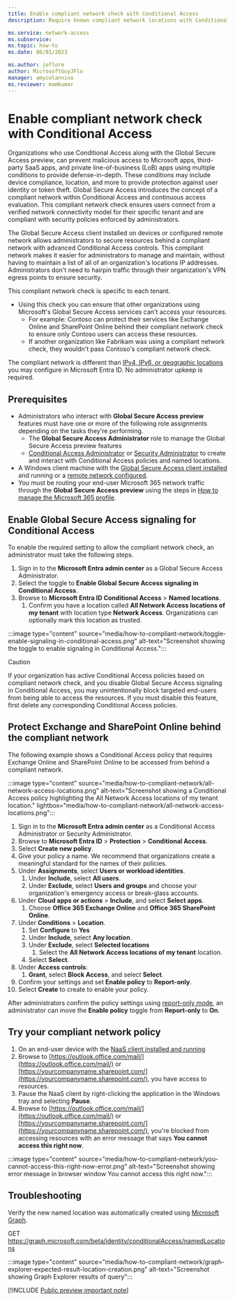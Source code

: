 ```yaml
---
title: Enable compliant network check with Conditional Access
description: Require known compliant network locations with Conditional Access.

ms.service: network-access
ms.subservice: 
ms.topic: how-to
ms.date: 06/01/2023

ms.author: joflore
author: MicrosoftGuyJFlo
manager: amycolannino
ms.reviewer: mamkumar
---
```

# Enable compliant network check with Conditional Access

Organizations who use Conditional Access along with the Global Secure Access preview, can prevent malicious access to Microsoft apps, third-party SaaS apps, and private line-of-business (LoB) apps using multiple conditions to provide defense-in-depth. These conditions may include device compliance, location, and more to provide protection against user identity or token theft. Global Secure Access introduces the concept of a compliant network within Conditional Access and continuous access evaluation. This compliant network check ensures users connect from a verified network connectivity model for their specific tenant and are compliant with security policies enforced by administrators. 

The Global Secure Access client installed on devices or configured remote network allows administrators to secure resources behind a compliant network with advanced Conditional Access controls. This compliant network makes it easier for administrators to manage and maintain, without having to maintain a list of all of an organization's locations IP addresses. Administrators don't need to hairpin traffic through their organization's VPN egress points to ensure security.

This compliant network check is specific to each tenant. 

- Using this check you can ensure that other organizations using Microsoft's Global Secure Access services can't access your resources. 
   - For example: Contoso can protect their services like Exchange Online and SharePoint Online behind their compliant network check to ensure only Contoso users can access these resources. 
   - If another organization like Fabrikam was using a compliant network check, they wouldn't pass Contoso's compliant network check. 

The compliant network is different than [IPv4, IPv6, or geographic locations](/azure/active-directory/conditional-access/location-condition) you may configure in Microsoft Entra ID. No administrator upkeep is required.

## Prerequisites

* Administrators who interact with **Global Secure Access preview** features must have one or more of the following role assignments depending on the tasks they're performing.
   * The **Global Secure Access Administrator** role to manage the Global Secure Access preview features
   * [Conditional Access Administrator](/azure/active-directory/roles/permissions-reference#conditional-access-administrator) or [Security Administrator](/azure/active-directory/roles/permissions-reference#security-administrator) to create and interact with Conditional Access policies and named locations.
* A Windows client machine with the [Global Secure Access client installed](how-to-install-windows-client.md) and running or a [remote network configured](how-to-manage-remote-networks.md).
* You must be routing your end-user Microsoft 365 network traffic through the **Global Secure Access preview** using the steps in [How to manage the Microsoft 365 profile](how-to-manage-microsoft-365-profile.md).

## Enable Global Secure Access signaling for Conditional Access

To enable the required setting to allow the compliant network check, an administrator must take the following steps.

1. Sign in to the **Microsoft Entra admin center** as a Global Secure Access Administrator.
1. Select the toggle to **Enable Global Secure Access signaling in Conditional Access**.
1. Browse to **Microsoft Entra ID Conditional Access** > **Named locations**.
   1. Confirm you have a location called **All Network Access locations of my tenant** with location type **Network Access**. Organizations can optionally mark this location as trusted.

:::image type="content" source="media/how-to-compliant-network/toggle-enable-signaling-in-conditional-access.png" alt-text="Screenshot showing the toggle to enable signaling in Conditional Access.":::

> [!CAUTION]
> If your organization has active Conditional Access policies based on compliant network check, and you disable Global Secure Access signaling in Conditional Access, you may unintentionally block targeted end-users from being able to access the resources. If you must disable this feature, first delete any corresponding Conditional Access policies. 

## Protect Exchange and SharePoint Online behind the compliant network

The following example shows a Conditional Access policy that requires Exchange Online and SharePoint Online to be accessed from behind a compliant network.

:::image type="content" source="media/how-to-compliant-network/all-network-access-locations.png" alt-text="Screenshot showing a Conditional Access policy highlighting the All Network Access locations of my tenant location." lightbox="media/how-to-compliant-network/all-network-access-locations.png":::

1. Sign in to the **Microsoft Entra admin center** as a Conditional Access Administrator or Security Administrator.
1. Browse to **Microsoft Entra ID** > **Protection** > **Conditional Access**.
1. Select **Create new policy**.
1. Give your policy a name. We recommend that organizations create a meaningful standard for the names of their policies.
1. Under **Assignments**, select **Users or workload identities**.
   1. Under **Include**, select **All users**.
   1. Under **Exclude**, select **Users and groups** and choose your organization's emergency access or break-glass accounts. 
1. Under **Cloud apps or actions** > **Include**, and select **Select apps**.
   1. Choose **Office 365 Exchange Online** and **Office 365 SharePoint Online**.
1. Under **Conditions** > **Location**.
   1. Set **Configure** to **Yes**
   1. Under **Include**, select **Any location**.
   1. Under **Exclude**, select **Selected locations**
      1. Select the **All Network Access locations of my tenant** location.
   1. Select **Select**.
1. Under **Access controls**: 
   1. **Grant**, select **Block Access**, and select **Select**.
1. Confirm your settings and set **Enable policy** to **Report-only**.
1. Select **Create** to create to enable your policy.

After administrators confirm the policy settings using [report-only mode](../active-directory/conditional-access/howto-conditional-access-insights-reporting.md), an administrator can move the **Enable policy** toggle from **Report-only** to **On**.

## Try your compliant network policy

1. On an end-user device with the [NaaS client installed and running](how-to-install-windows-client.md)
1. Browse to [https://outlook.office.com/mail/](https://outlook.office.com/mail/) or [https://yourcompanyname.sharepoint.com/](https://yourcompanyname.sharepoint.com/), you have access to resources.
1. Pause the NaaS client by right-clicking the application in the Windows tray and selecting **Pause**.
1. Browse to [https://outlook.office.com/mail/](https://outlook.office.com/mail/) or [https://yourcompanyname.sharepoint.com/](https://yourcompanyname.sharepoint.com/), you're blocked from accessing resources with an error message that says **You cannot access this right now**.

<!---Add lightbox with more details-->
:::image type="content" source="media/how-to-compliant-network/you-cannot-access-this-right-now-error.png" alt-text="Screenshot showing error message in browser window You cannot access this right now.":::

## Troubleshooting

Verify the new named location was automatically created using [Microsoft Graph](https://developer.microsoft.com/graph/graph-explorer). 

GET https://graph.microsoft.com/beta/identity/conditionalAccess/namedLocations 

:::image type="content" source="media/how-to-compliant-network/graph-explorer-expected-result-location-creation.png" alt-text="Screenshot showing Graph Explorer results of query":::

[!INCLUDE [Public preview important note](./includes/public-preview-important-note.md)]

<!--- To be added
## FAQs
## Known limitations
## Next steps
Tenant restrictions
Source IP restoration
Compliant network policy
--->
